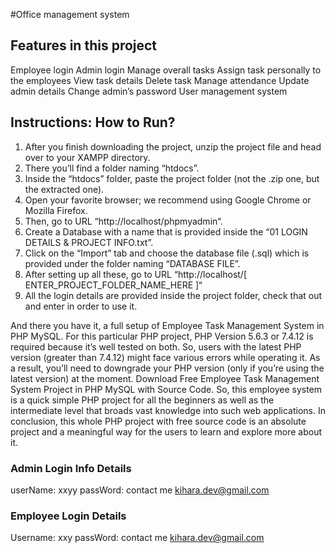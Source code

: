 #Office management system

## Features in this project

Employee login
Admin login
Manage overall tasks
Assign task personally to the employees
View task details
Delete task
Manage attendance
Update admin details
Change admin’s password
User management system

## Instructions: How to Run?

01. After you finish downloading the project, unzip the project file and head over to your XAMPP directory. <br/>
02. There you’ll find a folder naming “htdocs”. <br/>
03. Inside the “htdocs” folder, paste the project folder (not the .zip one, but the extracted one). <br/>
04. Open your favorite browser; we recommend using Google Chrome or Mozilla Firefox. <br/>
05. Then, go to URL “http://localhost/phpmyadmin“. <br/>
06. Create a Database with a name that is provided inside the “01 LOGIN DETAILS & PROJECT INFO.txt”. <br/>
07. Click on the “Import” tab and choose the database file (.sql) which is provided under the folder naming “DATABASE FILE”. <br/>
08. After setting up all these, go to URL “http://localhost/[ ENTER_PROJECT_FOLDER_NAME_HERE ]“
09. All the login details are provided inside the project folder, check that out and enter in order to use it. <br/>

And there you have it, a full setup of Employee Task Management System in PHP MySQL. For this particular PHP project, PHP Version 5.6.3 or 7.4.12 is required because it’s well tested on both. So, users with the latest PHP version (greater than 7.4.12) might face various errors while operating it. As a result, you’ll need to downgrade your PHP version (only if you’re using the latest version) at the moment. Download Free Employee Task Management System Project in PHP MySQL with Source Code. So, this employee system is a quick simple PHP project for all the beginners as well as the intermediate level that broads vast knowledge into such web applications. In conclusion, this whole PHP project with free source code is an absolute project and a meaningful way for the users to learn and explore more about it.


### Admin Login Info Details

userName: xxyy
passWord: contact me kihara.dev@gmail.com

### Employee Login Details

Username: xxy
passWord: contact me kihara.dev@gmail.com






 





